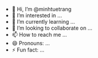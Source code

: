 - 👋 Hi, I’m @minhtuetrang
- 👀 I’m interested in ...
- 🌱 I’m currently learning ...
- 💞️ I’m looking to collaborate on ...
- 📫 How to reach me ...
- 😄 Pronouns: ...
- ⚡ Fun fact: ...

<!---
minhtuetrang/minhtuetrang is a ✨ special ✨ repository because its `README.md` (this file) appears on your GitHub profile.
You can click the Preview link to take a look at your changes.
--->
